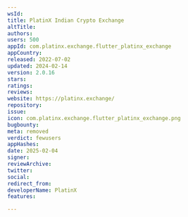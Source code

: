 ```yaml
---
wsId: 
title: PlatinX Indian Crypto Exchange
altTitle: 
authors: 
users: 500
appId: com.platinx.exchange.flutter_platinx_exchange
appCountry: 
released: 2022-07-02
updated: 2024-02-14
version: 2.0.16
stars: 
ratings: 
reviews: 
website: https://platinx.exchange/
repository: 
issue: 
icon: com.platinx.exchange.flutter_platinx_exchange.png
bugbounty: 
meta: removed
verdict: fewusers
appHashes: 
date: 2025-02-04
signer: 
reviewArchive: 
twitter: 
social: 
redirect_from: 
developerName: PlatinX
features: 

---
```


